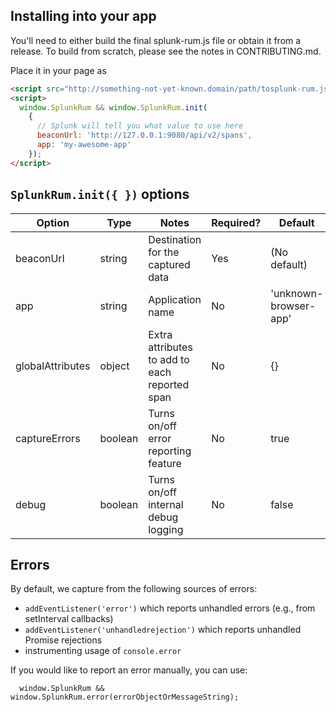 ## Installing into your app
You'll need to either build the final splunk-rum.js file or obtain it from a release.
To build from scratch, please see the notes in CONTRIBUTING.md.

Place it in your page as
```html
<script src="http://something-not-yet-known.domain/path/tosplunk-rum.js"></script>
<script>
  window.SplunkRum && window.SplunkRum.init(
    {
      // Splunk will tell you what value to use here
      beaconUrl: 'http://127.0.0.1:9080/api/v2/spans',
      app: 'my-awesome-app'
    });
</script>
```

## `SplunkRum.init({ })` options
| Option | Type | Notes | Required? | Default |
|--------|------|-------|-----------|---------|
| beaconUrl | string | Destination for the captured data | Yes | (No default) |
| app | string | Application name | No | 'unknown-browser-app' |
| globalAttributes | object | Extra attributes to add to each reported span | No | {} | 
| captureErrors | boolean | Turns on/off error reporting feature | No | true |
| debug | boolean | Turns on/off internal debug logging | No | false |

## Errors

By default, we capture from the following sources of errors:

- `addEventListener('error')` which reports unhandled errors (e.g., from setInterval callbacks)
- `addEventListener('unhandledrejection')` which reports unhandled Promise rejections
- instrumenting usage of `console.error`

If you would like to report an error manually, you can use:
```
  window.SplunkRum && window.SplunkRum.error(errorObjectOrMessageString);
```

